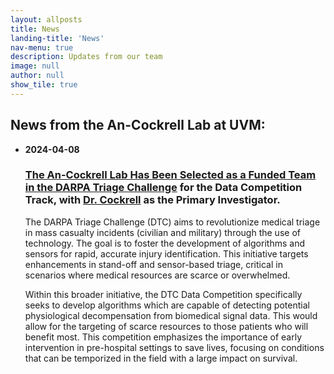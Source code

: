 ```yaml
---
layout: allposts
title: News
landing-title: 'News'
nav-menu: true
description: Updates from our team
image: null
author: null
show_tile: true
---
```

## News from the An-Cockrell Lab at UVM:

- **2024-04-08**  
  ### [The An-Cockrell Lab Has Been Selected as a Funded Team in the DARPA Triage Challenge](https://triagechallenge.darpa.mil/index) for the Data Competition Track, with [Dr. Cockrell](https://www.medicaldigitaltwins.ai/people.html) as the Primary Investigator.

  The DARPA Triage Challenge (DTC) aims to revolutionize medical triage in mass casualty incidents (civilian and military) through the use of technology. The goal is to foster the development of algorithms and sensors for rapid, accurate injury identification. This initiative targets enhancements in stand-off and sensor-based triage, critical in scenarios where medical resources are scarce or overwhelmed.

  Within this broader initiative, the DTC Data Competition specifically seeks to develop algorithms which are capable of detecting potential physiological decompensation from biomedical signal data. This would allow for the targeting of scarce resources to those patients who will benefit most. This competition emphasizes the importance of early intervention in pre-hospital settings to save lives, focusing on conditions that can be temporized in the field with a large impact on survival.

<!-- - **2023-01-01**
  ### Some Older News -->